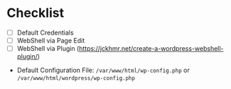
# Checklist
- [ ] Default Credentials
- [ ] WebShell via Page Edit
- [ ] WebShell via Plugin (https://jckhmr.net/create-a-wordpress-webshell-plugin/)

- Default Configuration File: `/var/www/html/wp-config.php` or `/var/www/html/wordpress/wp-config.php`
